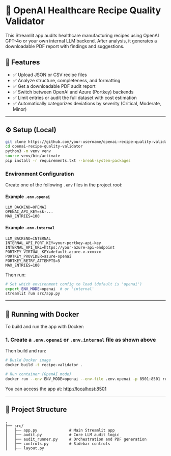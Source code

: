 # 🧪 OpenAI Healthcare Recipe Quality Validator

This Streamlit app audits healthcare manufacturing recipes using OpenAI GPT-4o or your own internal LLM backend. After
analysis, it generates a downloadable PDF report with findings and suggestions.

## 🚀 Features

- ✅ Upload JSON or CSV recipe files
- ✅ Analyze structure, completeness, and formatting
- ✅ Get a downloadable PDF audit report
- ✅ Switch between OpenAI and Azure (Portkey) backends
- ✅ Limit entries or audit the full dataset with cost estimation
- ✅ Automatically categorizes deviations by severity (Critical, Moderate, Minor)

---

## ⚙️ Setup (Local)

```bash
git clone https://github.com/your-username/openai-recipe-quality-validator.git
cd openai-recipe-quality-validator
python3 -m venv venv
source venv/bin/activate
pip install -r requirements.txt --break-system-packages
```

### Environment Configuration

Create one of the following `.env` files in the project root:

#### Example `.env.openai`

```env
LLM_BACKEND=OPENAI
OPENAI_API_KEY=sk-...
MAX_ENTRIES=100
```

#### Example `.env.internal`

```env
LLM_BACKEND=INTERNAL
INTERNAL_API_PORT_KEY=your-portkey-api-key
INTERNAL_API_URL=https://your-azure-api-endpoint
PORTKEY_VIRTUAL_KEY=default-azure-v-xxxxxx
PORTKEY_PROVIDER=azure-openai
PORTKEY_RETRY_ATTEMPTS=5
MAX_ENTRIES=100
```

Then run:

```bash
# Set which environment config to load (default is 'openai')
export ENV_MODE=openai  # or 'internal'
streamlit run src/app.py
```

---

## 🐳 Running with Docker

To build and run the app with Docker:

### 1. Create a `.env.openai` or `.env.internal` file as shown above

Then build and run:

```bash
# Build Docker image
docker build -t recipe-validator .

# Run container (OpenAI mode)
docker run --env ENV_MODE=openai --env-file .env.openai -p 8501:8501 recipe-validator
```

You can access the app at: [http://localhost:8501](http://localhost:8501)

---

## 📁 Project Structure

```
.
├── src/
│   ├── app.py              # Main Streamlit app
│   ├── audit.py            # Core LLM audit logic
│   ├── audit_runner.py     # Orchestration and PDF generation
│   ├── controls.py         # Sidebar controls
│   ├── layout.py